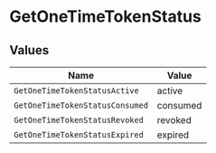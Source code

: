 # GetOneTimeTokenStatus


## Values

| Name                            | Value                           |
| ------------------------------- | ------------------------------- |
| `GetOneTimeTokenStatusActive`   | active                          |
| `GetOneTimeTokenStatusConsumed` | consumed                        |
| `GetOneTimeTokenStatusRevoked`  | revoked                         |
| `GetOneTimeTokenStatusExpired`  | expired                         |